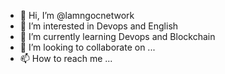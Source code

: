 - 👋 Hi, I’m @lamngocnetwork
- 👀 I’m interested in Devops and English
- 🌱 I’m currently learning Devops and Blockchain
- 💞️ I’m looking to collaborate on ...
- 📫 How to reach me ...

<!---
lamngocnetwork/lamngocnetwork is a ✨ special ✨ repository because its `README.md` (this file) appears on your GitHub profile.
You can click the Preview link to take a look at your changes.
--->
